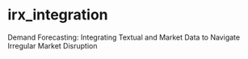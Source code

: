 # irx_integration
Demand Forecasting: Integrating Textual and Market Data to Navigate Irregular Market Disruption
